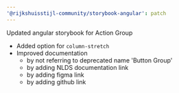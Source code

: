 ```yaml
---
'@rijkshuisstijl-community/storybook-angular': patch
---
```


Updated angular storybook for Action Group

- Added option for `column-stretch`
- Improved documentation
  - by not referring to deprecated name 'Button Group'
  - by adding NLDS documentation link
  - by adding figma link
  - by adding github link
